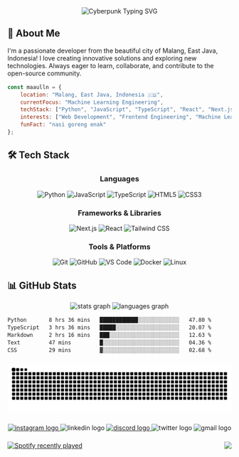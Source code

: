 <div align="center">
<img src="https://readme-typing-svg.herokuapp.com?font=Orbitron&weight=900&size=32&duration=2500&pause=800&color=FABD2E&background=0D1117FF&center=true&vCenter=true&width=700&height=80&lines=%E2%96%B8+WELCOME+TO+MY+GITHUB+%E2%97%82;%E2%96%B8+MY+NAME+IS+MAULANA+%E2%97%82" alt="Cyberpunk Typing SVG" />
</div>



## 🚀 About Me

I'm a passionate developer from the beautiful city of Malang, East Java, Indonesia! I love creating innovative solutions and exploring new technologies. Always eager to learn, collaborate, and contribute to the open-source community.

```javascript
const maaulln = {
    location: "Malang, East Java, Indonesia 🇮🇩",
    currentFocus: "Machine Learning Engineering",
    techStack: ["Python", "JavaScript", "TypeScript", "React", "Next.js", "Tailwind CSS"],
    interests: ["Web Development", "Frontend Engineering", "Machine Learning"],
    funFact: "nasi goreng enak"
};
```

## 🛠️ Tech Stack

<div align="center">

### Languages
![Python](https://img.shields.io/badge/-Python-3776AB?style=for-the-badge&logo=python&logoColor=white)
![JavaScript](https://img.shields.io/badge/-JavaScript-F7DF1E?style=for-the-badge&logo=javascript&logoColor=black)
![TypeScript](https://img.shields.io/badge/-TypeScript-3178C6?style=for-the-badge&logo=typescript&logoColor=white)
![HTML5](https://img.shields.io/badge/-HTML5-E34F26?style=for-the-badge&logo=html5&logoColor=white)
![CSS3](https://img.shields.io/badge/-CSS3-1572B6?style=for-the-badge&logo=css3&logoColor=white)

### Frameworks & Libraries
![Next.js](https://img.shields.io/badge/-Next.js-000000?style=for-the-badge&logo=next.js&logoColor=white)
![React](https://img.shields.io/badge/-React-61DAFB?style=for-the-badge&logo=react&logoColor=black)
![Tailwind CSS](https://img.shields.io/badge/-Tailwind_CSS-38B2AC?style=for-the-badge&logo=tailwind-css&logoColor=white)

### Tools & Platforms
![Git](https://img.shields.io/badge/-Git-F05032?style=for-the-badge&logo=git&logoColor=white)
![GitHub](https://img.shields.io/badge/-GitHub-181717?style=for-the-badge&logo=github&logoColor=white)
![VS Code](https://img.shields.io/badge/-VS%20Code-007ACC?style=for-the-badge&logo=visual-studio-code&logoColor=white)
![Docker](https://img.shields.io/badge/-Docker-2496ED?style=for-the-badge&logo=docker&logoColor=white)
![Linux](https://img.shields.io/badge/-Linux-FCC624?style=for-the-badge&logo=linux&logoColor=black)

</div>

## 📊 GitHub Stats
<div align="center">
  <img src="https://github-readme-stats.vercel.app/api?username=maaulln&hide_title=false&hide_rank=false&show_icons=true&include_all_commits=true&count_private=true&disable_animations=false&theme=gruvbox&locale=en&hide_border=false" height="150" alt="stats graph"  />
  <img src="https://github-readme-stats.vercel.app/api/top-langs?username=maaulln&locale=en&hide_title=false&layout=compact&card_width=320&langs_count=5&theme=gruvbox&hide_border=false" height="150" alt="languages graph"  />
</div>

<!--START_SECTION:waka-->

```txt
Python       8 hrs 36 mins   ████████████░░░░░░░░░░░░░   47.80 %
TypeScript   3 hrs 36 mins   █████░░░░░░░░░░░░░░░░░░░░   20.07 %
Markdown     2 hrs 16 mins   ███░░░░░░░░░░░░░░░░░░░░░░   12.63 %
Text         47 mins         █░░░░░░░░░░░░░░░░░░░░░░░░   04.36 %
CSS          29 mins         ▓░░░░░░░░░░░░░░░░░░░░░░░░   02.68 %
```

<!--END_SECTION:waka-->

###


<img src="https://raw.githubusercontent.com/maaulln/maaulln/output/snake.svg" alt="Snake animation" />

###

<div align="center">
  <a href="https://www.instagram.com/maaulln/" target="_blank">
    <img src="https://img.shields.io/static/v1?message=Instagram&logo=instagram&label=&color=E4405F&logoColor=white&labelColor=&style=for-the-badge" height="35" alt="instagram logo"  />
  </a>
  <img src="https://img.shields.io/static/v1?message=LinkedIn&logo=linkedin&label=&color=0077B5&logoColor=white&labelColor=&style=for-the-badge" height="35" alt="linkedin logo"  />
  <a href="https://discord.com/users/641042381533085737" target="_blank">
    <img src="https://img.shields.io/static/v1?message=Discord&logo=discord&label=&color=7289DA&logoColor=white&labelColor=&style=for-the-badge" height="35" alt="discord logo"  />
  </a>
  <img src="https://img.shields.io/static/v1?message=Twitter&logo=twitter&label=&color=1DA1F2&logoColor=white&labelColor=&style=for-the-badge" height="35" alt="twitter logo"  />
  <img src="https://img.shields.io/static/v1?message=Gmail&logo=gmail&label=&color=D14836&logoColor=white&labelColor=&style=for-the-badge" height="35" alt="gmail logo"  />
</div>

###

<img align="right" height="170" src="https://media.giphy.com/media/lw6H7vUDxeyB4UQDV5/giphy.gif?cid=ecf05e47aaoc2h6rgl4pliqpr558xhy5c9j0ijx0eulcbtf7&ep=v1_gifs_search&rid=giphy.gif&ct=g"  />

###

<div align="left">
  <a href="https://open.spotify.com/user/tsw0k3hjio5zg3s7rls5p5y4g">
    <img src="https://spotify-recently-played-readme.vercel.app/api?user=tsw0k3hjio5zg3s7rls5p5y4g&count=3&unique=false" alt="Spotify recently played"  />
  </a>
</div>

###
